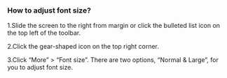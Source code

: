 ### How to adjust font size?
1.Slide the screen to the right from margin or click the bulleted list icon on the top left of the toolbar.

2.Click the gear-shaped icon on the top right corner.

3.Click “More” > “Font size”. There are two options, “Normal & Large”, for you to adjust font size.
